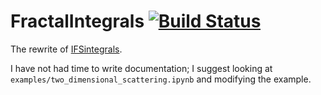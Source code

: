 # FractalIntegrals [![Build Status](https://github.com/AndrewGibbs/FractalIntegrals.jl/actions/workflows/CI.yml/badge.svg?branch=main)](https://github.com/AndrewGibbs/FractalIntegrals.jl/actions/workflows/CI.yml?query=branch%3Amain)

The rewrite of [IFSintegrals](https://github.com/AndrewGibbs/IFSintegrals).

I have not had time to write documentation; I suggest looking at `examples/two_dimensional_scattering.ipynb` and modifying the example.
